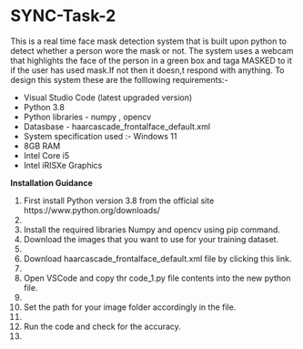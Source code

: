# SYNC-Task-2
This is a real time face mask detection system that is built upon python to detect whether a person wore the mask or not. The system uses a webcam that highlights the face of the person in a green box and taga MASKED to it if the user has used mask.If not then it doesn,t respond with anything.
To design this system these are the folllowing requirements:-
<ul>
  <li> Visual Studio Code (latest upgraded version) </li>
  <li>Python 3.8</li>
  <li>Python libraries - numpy , opencv</li>
  <li>Datasbase - haarcascade_frontalface_default.xml</li>

  <li>System specification used :- Windows 11</li>
                               <li>8GB RAM</li>
                               <li>Intel Core i5</li>
                              <li>Intel iRISXe Graphics</li>
  </ul>

  <b>Installation Guidance</b> 
  <ol>
  <li>First install Python version 3.8 from the official site https://www.python.org/downloads/ <li>
  <li>Install the required libraries Numpy and opencv using pip command. </li>
  <li>Download the images that you want to use for your training dataset. <li>
  <li>Download haarcascade_frontalface_default.xml file by clicking this link. <li>
  <li>Open VSCode and copy thr code_1.py file contents into the new python file. <li>
  <li>Set the path for your image folder accordingly in the file. <li>
  <li>Run the code and check for the accuracy.<li>
  </ol>
